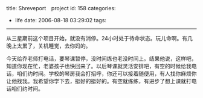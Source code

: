 title: Shreveport　project
id: 158
categories:
  - life
date: 2006-08-18 03:29:02
tags:
---

从三星期前这个项目开始，就没有消停。24小时处于待命状态。玩儿命啊。有几晚上太累了，关机睡觉，去你妈的。

今天给乔老师打电话，要琴课暂停，没时间练也老没时间上。结果他说，这样吧，知道你现在忙，老婆孩子也快回来了。以后琴课就灵活安排吧，有空的时候给我电话，咱们约时间。学校的琴房我会打招呼，你还可以接着随便用，有人找你麻烦你让他找我。我希望你学下去，挺好的挺好的。有空就练练，有进步了想上课就打电话咱们约时间。
